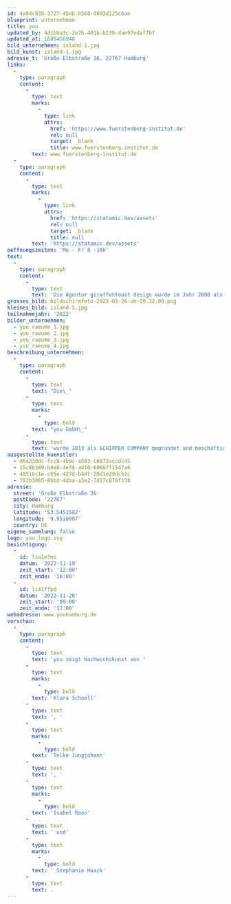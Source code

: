 ```yaml
---
id: 4e04c938-3727-45eb-b568-d693d125c6ae
blueprint: unternehman
title: you
updated_by: 4d1bba3c-2e7b-401b-b23b-dae97edaf7bf
updated_at: 1685456940
bild_unternehmen: island-1.jpg
bild_kunst: island-1.jpg
adresse_t: 'Große Elbstraße 36, 22767 Hamburg'
links:
  -
    type: paragraph
    content:
      -
        type: text
        marks:
          -
            type: link
            attrs:
              href: 'https://www.fuerstenberg-institut.de'
              rel: null
              target: _blank
              title: www.fuerstenberg-institut.de
        text: www.fuerstenberg-institut.de
  -
    type: paragraph
    content:
      -
        type: text
        marks:
          -
            type: link
            attrs:
              href: 'https://statamic.dev/assets'
              rel: null
              target: _blank
              title: null
        text: 'https://statamic.dev/assets'
oeffnungszeiten: 'Mo - Fr 8 -18h'
text:
  -
    type: paragraph
    content:
      -
        type: text
        text: 'Die Agentur giraffentoast design wurde im Jahr 2000 als Videokunst-Kollektiv gegründet und betreut heute als Design- und Motion-Graphics- Spezialist in Hamburg und Berlin Kunst- und Kulturinstitutionen wie Deichkind, die Elbphilharmonie oder das K20/K21. Bei der Projektarbeit spielen die unkonventionellen und experimentellen Wurzeln aus den Anfängen der Agentur eine wichtige Rolle - ein Grund dafür, dass es, nach diversen eigenen Ausstellungen mit von giraffentoast initiierten Projekten, seit 2022 die giraffentoast gallery in Hamburg gibt.'
grosses_bild: bildschirmfoto-2023-03-26-um-19.32.09.png
kleines_bild: island-1.jpg
teilnahmejahr: '2022'
bilder_unternehmen:
  - you_raeume_1.jpg
  - you_raeume_2.jpg
  - you_raeume_3.jpg
  - you_raeume_4.jpg
beschreibung_unternehmen:
  -
    type: paragraph
    content:
      -
        type: text
        text: "Die\_"
      -
        type: text
        marks:
          -
            type: bold
        text: "you GmbH\_"
      -
        type: text
        text: 'wurde 2013 als SCHIPPER COMPANY gegründet und beschäftigt am Standort Hamburg über 100 Mitarbeiter/-innen. Die Agentur bietet Kommunikation mit den Schwerpunkten Markenkommunikation, CRM und Online. Kunden sind unter anderem dm-drogerie markt, Roller, Entega, Geers, Hymer, Kodak sowie Hamburg Tourismus und Das Futterhaus. Im September 2020 wurde aus der SCHIPPER COMPANY die you GmbH.'
ausgestellte_kuenstler:
  - d6a238dc-fcc9-4b9c-a583-c6872accdc45
  - 15c8b389-b8e8-4ef6-a410-60667f1547a6
  - 4851bc1e-c65e-427d-b4df-20d1e20dcb1c
  - f63b3065-8bbd-4daa-a3e2-7d17c878f138
adresse:
  street: 'Große Elbstraße 36'
  postCode: '22767'
  city: Hamburg
  latitude: '53.5451582'
  longitude: '9.9510087'
  country: DE
eigene_sammlung: false
logo: you_logo.svg
besichtigung:
  -
    id: lia1e7mi
    datum: '2022-11-19'
    zeit_start: '12:00'
    zeit_ende: '16:00'
  -
    id: lia1ffpd
    datum: '2022-11-20'
    zeit_start: '09:00'
    zeit_ende: '17:00'
webadresse: www.youhamburg.de
vorschau:
  -
    type: paragraph
    content:
      -
        type: text
        text: 'you zeigt Nachwuchskunst von '
      -
        type: text
        marks:
          -
            type: bold
        text: 'Klara Schoell'
      -
        type: text
        text: ', '
      -
        type: text
        marks:
          -
            type: bold
        text: 'Telke Jungjohann'
      -
        type: text
        text: ', '
      -
        type: text
        marks:
          -
            type: bold
        text: 'Isabel Roos'
      -
        type: text
        text: ' und'
      -
        type: text
        marks:
          -
            type: bold
        text: ' Stephanie Haack'
      -
        type: text
        text: .
---
```

